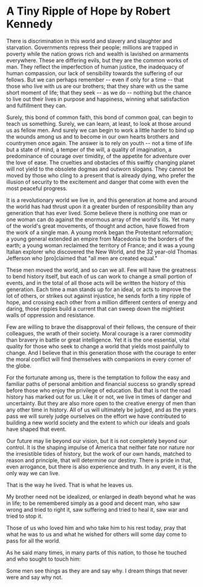 # A Tiny Ripple of Hope by Robert Kennedy

There is discrimination in this world and slavery and slaughter and starvation. Governments repress their people; millions are trapped in poverty while the nation grows rich and wealth is lavished on armaments everywhere. These are differing evils, but they are the common works of man. They reflect the imperfection of human justice, the inadequacy of human compassion, our lack of sensibility towards the suffering of our fellows. But we can perhaps remember -- even if only for a time -- that those who live with us are our brothers; that they share with us the same short moment of life; that they seek -- as we do -- nothing but the chance to live out their lives in purpose and happiness, winning what satisfaction and fulfillment they can.

Surely, this bond of common faith, this bond of common goal, can begin to teach us something. Surely, we can learn, at least, to look at those around us as fellow men. And surely we can begin to work a little harder to bind up the wounds among us and to become in our own hearts brothers and countrymen once again. The answer is to rely on youth -- not a time of life but a state of mind, a temper of the will, a quality of imagination, a predominance of courage over timidity, of the appetite for adventure over the love of ease. The cruelties and obstacles of this swiftly changing planet will not yield to the obsolete dogmas and outworn slogans. They cannot be moved by those who cling to a present that is already dying, who prefer the illusion of security to the excitement and danger that come with even the most peaceful progress.

It is a revolutionary world we live in, and this generation at home and around the world has had thrust upon it a greater burden of responsibility than any generation that has ever lived. Some believe there is nothing one man or one woman can do against the enormous array of the world's ills. Yet many of the world's great movements, of thought and action, have flowed from the work of a single man. A young monk began the Protestant reformation; a young general extended an empire from Macedonia to the borders of the earth; a young woman reclaimed the territory of France; and it was a young Italian explorer who discovered the New World, and the 32 year-old Thomas Jefferson who [pro]claimed that "all men are created equal."

These men moved the world, and so can we all. Few will have the greatness to bend history itself, but each of us can work to change a small portion of events, and in the total of all those acts will be written the history of this generation. Each time a man stands up for an ideal, or acts to improve the lot of others, or strikes out against injustice, he sends forth a tiny ripple of hope, and crossing each other from a million different centers of energy and daring, those ripples build a current that can sweep down the mightiest walls of oppression and resistance.

Few are willing to brave the disapproval of their fellows, the censure of their colleagues, the wrath of their society. Moral courage is a rarer commodity than bravery in battle or great intelligence. Yet it is the one essential, vital quality for those who seek to change a world that yields most painfully to change. And I believe that in this generation those with the courage to enter the moral conflict will find themselves with companions in every corner of the globe.

For the fortunate among us, there is the temptation to follow the easy and familiar paths of personal ambition and financial success so grandly spread before those who enjoy the privilege of education. But that is not the road history has marked out for us. Like it or not, we live in times of danger and uncertainty. But they are also more open to the creative energy of men than any other time in history. All of us will ultimately be judged, and as the years pass we will surely judge ourselves on the effort we have contributed to building a new world society and the extent to which our ideals and goals have shaped that event.

Our future may lie beyond our vision, but it is not completely beyond our control. It is the shaping impulse of America that neither fate nor nature nor the irresistible tides of history, but the work of our own hands, matched to reason and principle, that will determine our destiny. There is pride in that, even arrogance, but there is also experience and truth. In any event, it is the only way we can live.

That is the way he lived. That is what he leaves us.

My brother need not be idealized, or enlarged in death beyond what he was in life; to be remembered simply as a good and decent man, who saw wrong and tried to right it, saw suffering and tried to heal it, saw war and tried to stop it.

Those of us who loved him and who take him to his rest today, pray that what he was to us and what he wished for others will some day come to pass for all the world.

As he said many times, in many parts of this nation, to those he touched and who sought to touch him:

Some men see things as they are and say why.
I dream things that never were and say why not.
